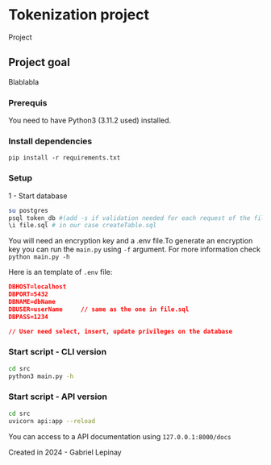 # Tokenization project

Project

## Project goal

Blablabla

### Prerequis

You need to have Python3 (3.11.2 used) installed.

### Install dependencies

`pip install -r requirements.txt`

### Setup

1 - Start database

```bash
su postgres
psql token_db #(add -s if validation needed for each request of the file (next step))
\i file.sql # in our case createTable.sql
```

You will need an encryption key and a .env file.To generate an encryption key you can run the `main.py` using `-f` argument. For more information check `python main.py -h`

Here is an template of `.env` file:

```json
DBHOST=localhost
DBPORT=5432
DBNAME=dbName
DBUSER=userName     // same as the one in file.sql
DBPASS=1234

// User need select, insert, update privileges on the database
```

### Start script - CLI version

```bash
cd src
python3 main.py -h
```

### Start script - API version

```bash
cd src
uvicorn api:app --reload
```

You can access to a API documentation using `127.0.0.1:8000/docs`

Created in 2024 - Gabriel Lepinay
